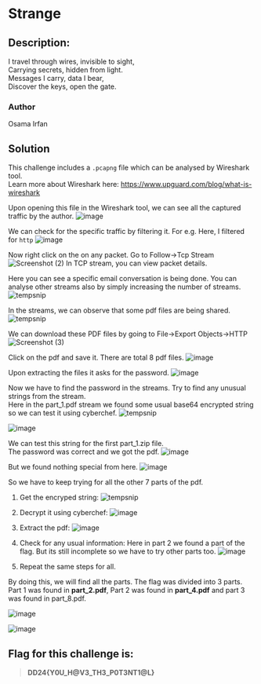 # Strange

## Description:       
I travel through wires, invisible to sight,    
Carrying secrets, hidden from light.    
Messages I carry, data I bear,     
Discover the keys, open the gate.   

### Author
Osama Irfan

## Solution
This challenge includes a `.pcapng` file which can be analysed by Wireshark tool.      
Learn more about Wireshark here: https://www.upguard.com/blog/what-is-wireshark

Upon opening this file in the Wireshark tool, we can see all the captured traffic by the author.
![image](https://github.com/0xZainRaza/DevDay24-CTF-Writeups/assets/128910142/e40f7ed2-939d-4aaa-b138-78623e444fcf)

We can check for the specific traffic by filtering it. For e.g. Here, I filtered for `http` 
![image](https://github.com/0xZainRaza/DevDay24-CTF-Writeups/assets/128910142/b1ea8f86-5023-4386-8baf-39240f042345)

Now right click on the on any packet. Go to Follow->Tcp Stream 
![Screenshot (2)](https://github.com/0xZainRaza/DevDay24-CTF-Writeups/assets/128910142/87258f1f-efd2-4a6f-846b-4935ee4b2508)
In TCP stream, you can view packet details.

Here you can see a specific email conversation is being done. You can analyse other streams also by simply increasing the number of streams.
![tempsnip](https://github.com/0xZainRaza/DevDay24-CTF-Writeups/assets/128910142/a72ce2d6-282f-4694-90b3-49ac0953a739)

In the streams, we can observe that some pdf files are being shared.
![tempsnip](https://github.com/0xZainRaza/DevDay24-CTF-Writeups/assets/128910142/44bfeab4-79c5-4f25-a7f1-48a312970f7f)

We can download these PDF files by going to File->Export Objects->HTTP
![Screenshot (3)](https://github.com/0xZainRaza/DevDay24-CTF-Writeups/assets/128910142/0d917bd5-9d6e-497d-a7c2-c6046c97aa4b)

Click on the pdf and save it. There are total 8 pdf files.
![image](https://github.com/0xZainRaza/DevDay24-CTF-Writeups/assets/128910142/5d9e6fea-c885-4af2-87ac-d88637254e13)

Upon extracting the files it asks for the password.
![image](https://github.com/0xZainRaza/DevDay24-CTF-Writeups/assets/128910142/8fa24d6a-1437-44ba-84c2-3101bce585ee)

Now we have to find the password in the streams. Try to find any unusual strings from the stream.   
Here in the part_1.pdf stream we found some usual base64 encrypted string so we can test it using cyberchef.
![tempsnip](https://github.com/0xZainRaza/DevDay24-CTF-Writeups/assets/128910142/796d6a32-2162-47c2-820a-77ea3fd7961c)

![image](https://github.com/0xZainRaza/DevDay24-CTF-Writeups/assets/128910142/6aabba17-7cf0-4ea3-9fae-ab8d0c1658b2)

We can test this string for the first part_1.zip file.   
The password was correct and we got the pdf.
![image](https://github.com/0xZainRaza/DevDay24-CTF-Writeups/assets/128910142/5030728a-41af-4e86-b62c-145783803bf2)

But we found nothing special from here.
![image](https://github.com/0xZainRaza/DevDay24-CTF-Writeups/assets/128910142/3d30d6ab-faaf-4e6e-a99f-6d7c35cb5846)

So we have to keep trying for all the other 7 parts of the pdf.
1. Get the encryped string:
   ![tempsnip](https://github.com/0xZainRaza/DevDay24-CTF-Writeups/assets/128910142/d952819a-4ab3-4569-943e-c0b129c0a0c3)

3. Decrypt it using cyberchef:
   ![image](https://github.com/0xZainRaza/DevDay24-CTF-Writeups/assets/128910142/4afbc6d9-34ac-4559-a8d5-92e1a9ce3551)

4. Extract the pdf:
   ![image](https://github.com/0xZainRaza/DevDay24-CTF-Writeups/assets/128910142/501a06a7-5b55-4fba-881b-fe729f2d8b2b)

5. Check for any usual information:
   Here in part 2 we found a part of the flag. But its still incomplete so we have to try other parts too.
   ![image](https://github.com/0xZainRaza/DevDay24-CTF-Writeups/assets/128910142/19e41282-791f-49de-9af5-1e55215d9b6e)

6. Repeat the same steps for all.

By doing this, we will find all the parts. The flag was divided into 3 parts. Part 1 was found in **part_2.pdf**, Part 2 was found in **part_4.pdf** and part 3 was found in part_8.pdf.    

![image](https://github.com/0xZainRaza/DevDay24-CTF-Writeups/assets/128910142/767dac82-7c7f-42d6-9ac8-12cd251dc406)

![image](https://github.com/0xZainRaza/DevDay24-CTF-Writeups/assets/128910142/5d0d8986-1074-4a2d-a573-3f4e84e49205)

## Flag for this challenge is:
> **DD24{Y0U_H@V3_TH3_P0T3NT1@L}**
